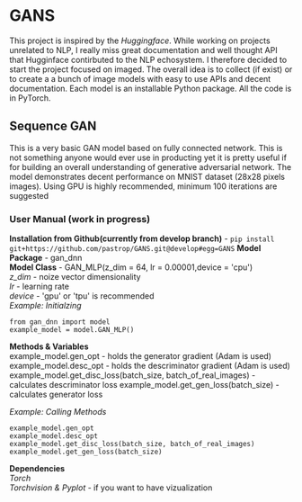 # GANS
This project is inspired by the *Huggingface*. While working on projects unrelated to NLP, I really miss great documentation and well thought API that Hugginface contirbuted to the NLP echosystem. I therefore decided to start the project focused on imaged. The overall idea is to collect (if exist) or to create a a bunch of image models with easy to use APIs and decent documentation.  Each model is an installable Python package.  All the code is in PyTorch.  
## Sequence GAN
This is a very basic GAN model based on fully connected network.  This is not something anyone would ever use in producting yet it is pretty useful if for building an overall understanding of generative adversarial network.  The model demonstrates decent performance on MNIST dataset (28x28 pixels images). Using GPU is highly recommended, minimum 100 iterations are suggested
### User Manual (work in progress)
**Installation from Github(currently from develop branch)** - ```pip install git+https://github.com/pastrop/GANS.git@develop#egg=GANS```
**Model Package** - gan_dnn</br>
**Model Class**  - GAN_MLP(z_dim = 64, lr = 0.00001,device = 'cpu')</br> 
*z_dim* - noize vector dimensionality</br>
*lr* - learning rate</br>
*device* - 'gpu' or 'tpu' is recommended</br>
*Example: Initialzing*</br> 
```
from gan_dnn import model
example_model = model.GAN_MLP()
```
**Methods & Variables**</br> 
example_model.gen_opt - holds the generator gradient (Adam is used)</br>
example_model.desc_opt - holds the descriminator gradient (Adam is used)</br>
example_model.get_disc_loss(batch_size, batch_of_real_images) - calculates descriminator loss
example_model.get_gen_loss(batch_size) - calculates generator loss

*Example: Calling Methods*</br> 
```
example_model.gen_opt
example_model.desc_opt
example_model.get_disc_loss(batch_size, batch_of_real_images) 
example_model.get_gen_loss(batch_size)
```


**Dependencies**</br>
*Torch*</br>
*Torchvision & Pyplot* - if you want to have vizualization</br>

   
